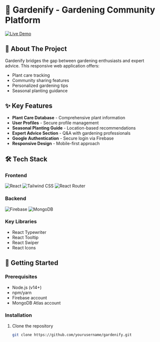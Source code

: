 # 🌿 Gardenify - Gardening Community Platform

[![Live Demo](https://img.shields.io/badge/Live_Demo-Gardenify-green?style=for-the-badge&logo=firebase)](https://gardening-auth.web.app/)



## 🌱 About The Project

Gardenify bridges the gap between gardening enthusiasts and expert advice. This responsive web application offers:

- Plant care tracking
- Community sharing features
- Personalized gardening tips
- Seasonal planting guidance

## ✨ Key Features

- **Plant Care Database** - Comprehensive plant information
- **User Profiles** - Secure profile management
- **Seasonal Planting Guide** - Location-based recommendations
- **Expert Advice Section** - Q&A with gardening professionals
- **Google Authentication** - Secure login via Firebase
- **Responsive Design** - Mobile-first approach

## 🛠️ Tech Stack

### Frontend
![React](https://img.shields.io/badge/React-20232A?logo=react&logoColor=61DAFB)
![Tailwind CSS](https://img.shields.io/badge/Tailwind_CSS-38B2AC?logo=tailwind-css&logoColor=white)
![React Router](https://img.shields.io/badge/React_Router-CA4245?logo=react-router&logoColor=white)

### Backend
![Firebase](https://img.shields.io/badge/Firebase-FFCA28?logo=firebase&logoColor=black)
![MongoDB](https://img.shields.io/badge/MongoDB-47A248?logo=mongodb&logoColor=white)

### Key Libraries
- React Typewriter
- React Tooltip
- React Swiper
- React Icons

## 🚀 Getting Started

### Prerequisites
- Node.js (v14+)
- npm/yarn
- Firebase account
- MongoDB Atlas account

### Installation
1. Clone the repository
   ```bash
   git clone https://github.com/yourusername/gardenify.git
